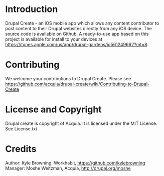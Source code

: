 Introduction
=============

Drupal Create - an iOS mobile app which allows any content contributor to post content to their Drupal websites directly from any iOS device. The source code is available on Github. A ready-to-use app based on this project is available for install to your devices at https://itunes.apple.com/us/app/drupal-gardens/id561249662?mt=8.

Contributing
===============
We welcome your contributions to Drupal Create. Please see https://github.com/acquia/drupal-create/wiki/Contributing-to-Drupal-Create

License and Copyright
===============
Drupal create is copyright of Acquia. It is licensed under the MIT License. See License.txt

Credits
===============
Author: Kyle Browning, Workhabit, https://github.com/kylebrowning
Manager: Moshe Weitzman, Acquia, http://drupal.org/moshe
